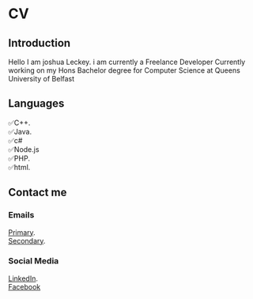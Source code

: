 # CV

## Introduction
Hello I am joshua Leckey. i am currently a 
Freelance Developer Currently working on my 
Hons Bachelor degree for Computer Science at 
Queens University of Belfast

## Languages
✅C++.    
✅Java.   
✅c#   
✅Node.js  
✅PHP.  
✅html. 

## Contact me

### Emails
[Primary](mailto:leckey@yandex.com).  
[Secondary](mailto:josh@leckey.dev).  

### Social Media
[LinkedIn](https://www.linkedin.com/in/josh-leckey-032b49194/).  
[Facebook](https://www.facebook.com/josh.leckey.5/)

